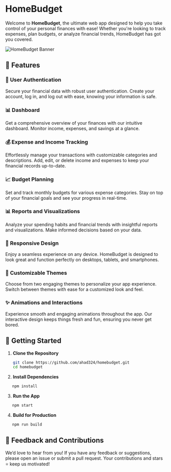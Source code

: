 # HomeBudget

Welcome to **HomeBudget**, the ultimate web app designed to help you take control of your personal finances with ease! Whether you're looking to track expenses, plan budgets, or analyze financial trends, HomeBudget has got you covered.

![HomeBudget Banner](https://homebudget-react.netlify.app/logo.png)

## 🚀 Features

### 🎯 **User Authentication**

Secure your financial data with robust user authentication. Create your account, log in, and log out with ease, knowing your information is safe.

### 📊 **Dashboard**

Get a comprehensive overview of your finances with our intuitive dashboard. Monitor income, expenses, and savings at a glance.

### 💰 **Expense and Income Tracking**

Effortlessly manage your transactions with customizable categories and descriptions. Add, edit, or delete income and expenses to keep your financial records up-to-date.

### 📈 **Budget Planning**

Set and track monthly budgets for various expense categories. Stay on top of your financial goals and see your progress in real-time.

### 📊 **Reports and Visualizations**

Analyze your spending habits and financial trends with insightful reports and visualizations. Make informed decisions based on your data.

### 📱 **Responsive Design**

Enjoy a seamless experience on any device. HomeBudget is designed to look great and function perfectly on desktops, tablets, and smartphones.

### 🎨 **Customizable Themes**

Choose from two engaging themes to personalize your app experience. Switch between themes with ease for a customized look and feel.

### ✨ **Animations and Interactions**

Experience smooth and engaging animations throughout the app. Our interactive design keeps things fresh and fun, ensuring you never get bored.

## 🔧 Getting Started

1. **Clone the Repository**

   ```bash
   git clone https://github.com/ahad324/homebudget.git
   cd homebudget

   ```

2. **Install Dependencies**

```bash
   npm install
```

3. **Run the App**

```bash
   npm start
```

4. **Build for Production**

```bash
   npm run build
```

## 💬 Feedback and Contributions

We’d love to hear from you! If you have any feedback or suggestions, please open an issue or submit a pull request. Your contributions and stars ⭐ keep us motivated!
